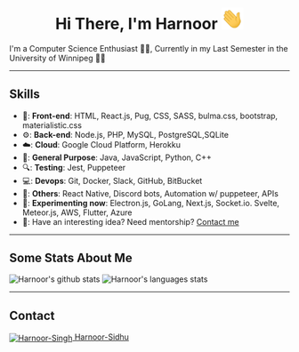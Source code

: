 <h1 align="Center">  Hi There, I'm Harnoor <img src="https://raw.githubusercontent.com/ABSphreak/ABSphreak/master/gifs/Hi.gif" width="40px" /> </h1>

I'm a Computer Science Enthusiast  👨‍💻, Currently in my Last Semester in the University of Winnipeg 👨‍🎓

----

## Skills
- 📰: **Front-end**: HTML, React.js, Pug, CSS, SASS, bulma.css, bootstrap, materialistic.css
- ⚙️: **Back-end**: Node.js, PHP, MySQL, PostgreSQL,SQLite
- ☁️: **Cloud**: Google Cloud Platform, Herokku
- 🔖: **General Purpose**: Java, JavaScript, Python, C++
- 🔍: **Testing**: Jest, Puppeteer
- 💻: **Devops**: Git, Docker, Slack, GitHub, BitBucket
- 🤔: **Others**: React Native, Discord bots, Automation w/ puppeteer, APIs
- 🔧: **Experimenting now**: Electron.js, GoLang, Next.js, Socket.io. Svelte, Meteor.js, AWS, Flutter, Azure
- 👐: Have an interesting idea? Need mentorship? [Contact me](#contact-me)


----

## Some Stats About Me

<img  width="400" alt="Harnoor's github stats" src="https://github-readme-stats.vercel.app/api?username=harnoorsidhu&show_icons=true&theme=merko">

<img  width="400" alt="Harnoor's languages stats" src="https://github-readme-stats.vercel.app/api/top-langs/?username=harnoorsidhu&langs_count=10&theme=tokyonight&layout=compact" >

----

## Contact 

<p id="contact-me">
  
<a href="www.linkedin.com/in/harnoor-sidhu-872a18173" target="_blank"><img align="center" src="https://www.vectorlogo.zone/logos/linkedin/linkedin-icon.svg" alt="Harnoor-Singh" height="25" width="25" /> Harnoor-Sidhu</a>
  


